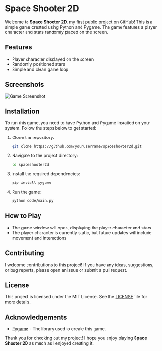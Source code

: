 # Space Shooter 2D

Welcome to **Space Shooter 2D**, my first public project on GitHub! This is a simple game created using Python and Pygame. The game features a player character and stars randomly placed on the screen.

## Features

- Player character displayed on the screen
- Randomly positioned stars
- Simple and clean game loop

## Screenshots

![Game Screenshot](images/screenshot.png)

## Installation

To run this game, you need to have Python and Pygame installed on your system. Follow the steps below to get started:

1. Clone the repository:
    ```bash
    git clone https://github.com/yourusername/spaceshooter2d.git
    ```
2. Navigate to the project directory:
    ```bash
    cd spaceshooter2d
    ```
3. Install the required dependencies:
    ```bash
    pip install pygame
    ```
4. Run the game:
    ```bash
    python code/main.py
    ```

## How to Play

- The game window will open, displaying the player character and stars.
- The player character is currently static, but future updates will include movement and interactions.

## Contributing

I welcome contributions to this project! If you have any ideas, suggestions, or bug reports, please open an issue or submit a pull request.

## License

This project is licensed under the MIT License. See the [LICENSE](LICENSE) file for more details.

## Acknowledgements

- [Pygame](https://www.pygame.org/) - The library used to create this game.

Thank you for checking out my project! I hope you enjoy playing **Space Shooter 2D** as much as I enjoyed creating it.

